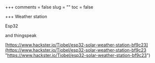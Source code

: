 +++
comments = false
slug = ""
toc = false

+++
Weather station

Esp32

and thingspeak

[https://www.hackster.io/Tiobel/esp32-solar-weather-station-bf9c23](https://www.hackster.io/Tiobel/esp32-solar-weather-station-bf9c23 "https://www.hackster.io/Tiobel/esp32-solar-weather-station-bf9c23")